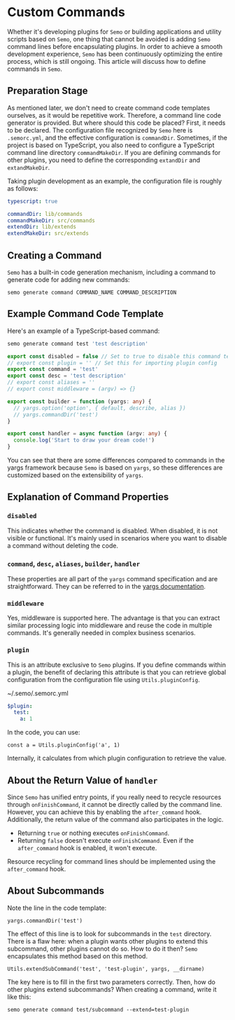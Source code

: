 # Custom Commands

Whether it's developing plugins for `Semo` or building applications and utility scripts based on `Semo`, one thing that cannot be avoided is adding `Semo` command lines before encapsulating plugins. In order to achieve a smooth development experience, `Semo` has been continuously optimizing the entire process, which is still ongoing. This article will discuss how to define commands in `Semo`.

## Preparation Stage

As mentioned later, we don't need to create command code templates ourselves, as it would be repetitive work. Therefore, a command line code generator is provided. But where should this code be placed? First, it needs to be declared. The configuration file recognized by `Semo` here is `.semorc.yml`, and the effective configuration is `commandDir`. Sometimes, if the project is based on TypeScript, you also need to configure a TypeScript command line directory `commandMakeDir`. If you are defining commands for other plugins, you need to define the corresponding `extandDir` and `extandMakeDir`.

Taking plugin development as an example, the configuration file is roughly as follows:

```yml
typescript: true

commandDir: lib/commands
commandMakeDir: src/commands
extendDir: lib/extends
extendMakeDir: src/extends
```

## Creating a Command

`Semo` has a built-in code generation mechanism, including a command to generate code for adding new commands:

```
semo generate command COMMAND_NAME COMMAND_DESCRIPTION
```

## Example Command Code Template

Here's an example of a TypeScript-based command:

```bash
semo generate command test 'test description'
```

```typescript
export const disabled = false // Set to true to disable this command temporarily
// export const plugin = '' // Set this for importing plugin config
export const command = 'test'
export const desc = 'test description'
// export const aliases = ''
// export const middleware = (argv) => {}

export const builder = function (yargs: any) {
  // yargs.option('option', { default, describe, alias })
  // yargs.commandDir('test')
}

export const handler = async function (argv: any) {
  console.log('Start to draw your dream code!')
}
```

You can see that there are some differences compared to commands in the yargs framework because `Semo` is based on `yargs`, so these differences are customized based on the extensibility of `yargs`.

## Explanation of Command Properties

### `disabled`

This indicates whether the command is disabled. When disabled, it is not visible or functional. It's mainly used in scenarios where you want to disable a command without deleting the code.

### `command`, `desc`, `aliases`, `builder`, `handler`

These properties are all part of the `yargs` command specification and are straightforward. They can be referred to in the [yargs documentation](https://github.com/yargs/yargs/blob/master/docs/advanced.md#providing-a-command-module).

### `middleware`

Yes, middleware is supported here. The advantage is that you can extract similar processing logic into middleware and reuse the code in multiple commands. It's generally needed in complex business scenarios.

### `plugin`

This is an attribute exclusive to `Semo` plugins. If you define commands within a plugin, the benefit of declaring this attribute is that you can retrieve global configuration from the configuration file using `Utils.pluginConfig`.

~/.semo/.semorc.yml

```yml
$plugin:
  test:
    a: 1
```

In the code, you can use:

```
const a = Utils.pluginConfig('a', 1)
```

Internally, it calculates from which plugin configuration to retrieve the value.

## About the Return Value of `handler`

Since `Semo` has unified entry points, if you really need to recycle resources through `onFinishCommand`, it cannot be directly called by the command line. However, you can achieve this by enabling the `after_command` hook. Additionally, the return value of the command also participates in the logic.

- Returning `true` or nothing executes `onFinishCommand`.
- Returning `false` doesn't execute `onFinishCommand`. Even if the `after_command` hook is enabled, it won't execute.

Resource recycling for command lines should be implemented using the `after_command` hook.

## About Subcommands

Note the line in the code template:

```
yargs.commandDir('test')
```

The effect of this line is to look for subcommands in the `test` directory. There is a flaw here: when a plugin wants other plugins to extend this subcommand, other plugins cannot do so. How to do it then? `Semo` encapsulates this method based on this method.

```
Utils.extendSubCommand('test', 'test-plugin', yargs, __dirname)
```

The key here is to fill in the first two parameters correctly. Then, how do other plugins extend subcommands? When creating a command, write it like this:

```
semo generate command test/subcommand --extend=test-plugin
```
